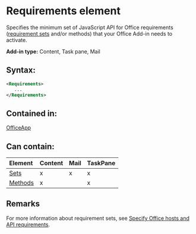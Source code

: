 
# Requirements element
Specifies the minimum set of JavaScript API for Office requirements ([requirement sets](../../docs/overview/specify-office-hosts-and-api-requirements.md#SpecifyRequirementSets_sets) and/or methods) that your Office Add-in needs to activate.

 **Add-in type:** Content, Task pane, Mail


## Syntax:


```XML
<Requirements>
   ...
</Requirements>
```


## Contained in:

[OfficeApp](../../reference/manifest/officeapp.md)


## Can contain:



|**Element**|**Content**|**Mail**|**TaskPane**|
|:-----|:-----|:-----|:-----|
|[Sets](../../reference/manifest/sets.md)|x|x|x|
|[Methods](../../reference/manifest/methods.md)|x||x|

## Remarks

For more information about requirement sets, see [Specify Office hosts and API requirements](../../docs/overview/specify-office-hosts-and-api-requirements.md).


